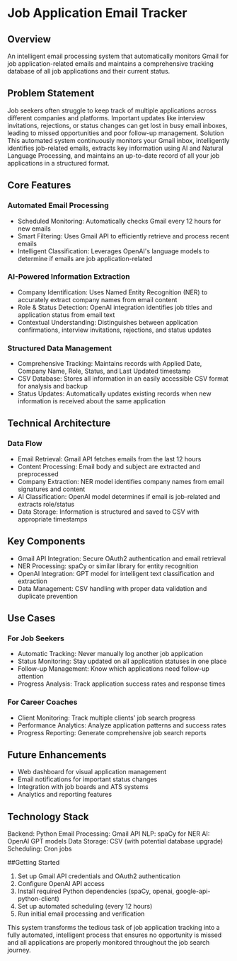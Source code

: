 # Job Application Email Tracker

## Overview

An intelligent email processing system that automatically monitors Gmail for job application-related emails and maintains a comprehensive tracking database of all job applications and their current status.

## Problem Statement

Job seekers often struggle to keep track of multiple applications across different companies and platforms. Important updates like interview invitations, rejections, or status changes can get lost in busy email inboxes, leading to missed opportunities and poor follow-up management.
Solution
This automated system continuously monitors your Gmail inbox, intelligently identifies job-related emails, extracts key information using AI and Natural Language Processing, and maintains an up-to-date record of all your job applications in a structured format.

## Core Features

### Automated Email Processing
- Scheduled Monitoring: Automatically checks Gmail every 12 hours for new emails
- Smart Filtering: Uses Gmail API to efficiently retrieve and process recent emails
- Intelligent Classification: Leverages OpenAI's language models to determine if emails are job application-related
### AI-Powered Information Extraction
- Company Identification: Uses Named Entity Recognition (NER) to accurately extract company names from email content
- Role & Status Detection: OpenAI integration identifies job titles and application status from email text
- Contextual Understanding: Distinguishes between application confirmations, interview invitations, rejections, and status updates
### Structured Data Management
- Comprehensive Tracking: Maintains records with Applied Date, Company Name, Role, Status, and Last Updated timestamp
- CSV Database: Stores all information in an easily accessible CSV format for analysis and backup
- Status Updates: Automatically updates existing records when new information is received about the same application

## Technical Architecture

### Data Flow
- Email Retrieval: Gmail API fetches emails from the last 12 hours
- Content Processing: Email body and subject are extracted and preprocessed
- Company Extraction: NER model identifies company names from email signatures and content
- AI Classification: OpenAI model determines if email is job-related and extracts role/status
- Data Storage: Information is structured and saved to CSV with appropriate timestamps

## Key Components

- Gmail API Integration: Secure OAuth2 authentication and email retrieval
- NER Processing: spaCy or similar library for entity recognition
- OpenAI Integration: GPT model for intelligent text classification and extraction
- Data Management: CSV handling with proper data validation and duplicate prevention

## Use Cases

### For Job Seekers
- Automatic Tracking: Never manually log another job application
- Status Monitoring: Stay updated on all application statuses in one place
- Follow-up Management: Know which applications need follow-up attention
- Progress Analysis: Track application success rates and response times
### For Career Coaches
- Client Monitoring: Track multiple clients' job search progress
- Performance Analytics: Analyze application patterns and success rates
- Progress Reporting: Generate comprehensive job search reports


## Future Enhancements
- Web dashboard for visual application management
- Email notifications for important status changes
- Integration with job boards and ATS systems
- Analytics and reporting features

## Technology Stack

Backend: Python
Email Processing: Gmail API
NLP: spaCy for NER
AI: OpenAI GPT models
Data Storage: CSV (with potential database upgrade)
Scheduling: Cron jobs 

##Getting Started

1. Set up Gmail API credentials and OAuth2 authentication
2. Configure OpenAI API access
3. Install required Python dependencies (spaCy, openai, google-api-python-client)
4. Set up automated scheduling (every 12 hours)
5. Run initial email processing and verification

This system transforms the tedious task of job application tracking into a fully automated, intelligent process that ensures no opportunity is missed and all applications are properly monitored throughout the job search journey.
